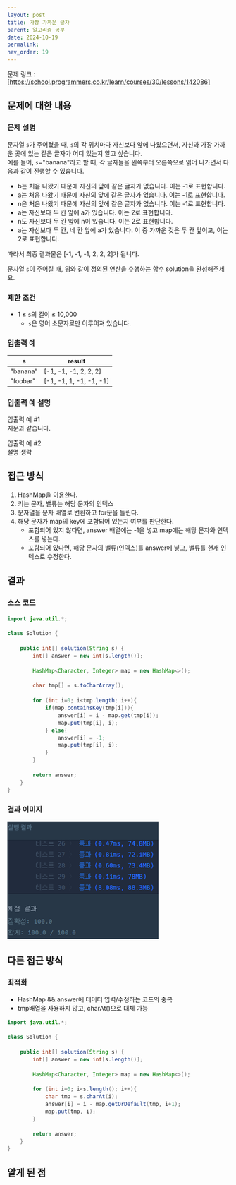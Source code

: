 ```yaml
---
layout: post
title: 가장 가까운 글자
parent: 알고리즘 공부
date: 2024-10-19
permalink:
nav_order: 19
---
```


문제 링크 : [https://school.programmers.co.kr/learn/courses/30/lessons/142086]

## 문제에 대한 내용

### 문제 설명

문자열 `s`가 주어졌을 때, `s`의 각 위치마다 자신보다 앞에 나왔으면서, 자신과 가장 가까운 곳에 있는 같은 글자가 어디 있는지 알고 싶습니다.  
예를 들어, `s`="banana"라고 할 때, 각 글자들을 왼쪽부터 오른쪽으로 읽어 나가면서 다음과 같이 진행할 수 있습니다.

- b는 처음 나왔기 때문에 자신의 앞에 같은 글자가 없습니다. 이는 -1로 표현합니다.
- a는 처음 나왔기 때문에 자신의 앞에 같은 글자가 없습니다. 이는 -1로 표현합니다.
- n은 처음 나왔기 때문에 자신의 앞에 같은 글자가 없습니다. 이는 -1로 표현합니다.
- a는 자신보다 두 칸 앞에 a가 있습니다. 이는 2로 표현합니다.
- n도 자신보다 두 칸 앞에 n이 있습니다. 이는 2로 표현합니다.
- a는 자신보다 두 칸, 네 칸 앞에 a가 있습니다. 이 중 가까운 것은 두 칸 앞이고, 이는 2로 표현합니다.

따라서 최종 결과물은 [-1, -1, -1, 2, 2, 2]가 됩니다.

문자열 `s`이 주어질 때, 위와 같이 정의된 연산을 수행하는 함수 solution을 완성해주세요.

### 제한 조건

- 1 ≤ `s`의 길이 ≤ 10,000
  - `s`은 영어 소문자로만 이루어져 있습니다.

### 입출력 예

| s        | result                  |
| -------- | ----------------------- |
| "banana" | [-1, -1, -1, 2, 2, 2]   |
| "foobar" | [-1, -1, 1, -1, -1, -1] |

### 입출력 예 설명

입출력 예 #1  
지문과 같습니다.

입출력 예 #2  
설명 생략

## 접근 방식

1. HashMap을 이용한다.
2. 키는 문자, 밸류는 해당 문자의 인덱스
3. 문자열을 문자 배열로 변환하고 for문을 돌린다.
4. 해당 문자가 map의 key에 포함되어 있는지 여부를 판단한다.
   - 포함되어 있지 않다면, answer 배열에는 -1을 넣고 map에는 해당 문자와 인덱스를 넣는다.
   - 포함되어 있다면, 해당 문자의 밸류(인덱스)를 answer에 넣고, 밸류를 현재 인덱스로 수정한다.

## 결과

### 소스 코드

```java
import java.util.*;

class Solution {

    public int[] solution(String s) {
        int[] answer = new int[s.length()];

        HashMap<Character, Integer> map = new HashMap<>();

        char tmp[] = s.toCharArray();

        for (int i=0; i<tmp.length; i++){
            if(map.containsKey(tmp[i])){
                answer[i] = i - map.get(tmp[i]);
                map.put(tmp[i], i);
            } else{
                answer[i] = -1;
                map.put(tmp[i], i);
            }
        }

        return answer;
    }
}
```

### 결과 이미지

![alt text](/공부/알고리즘-공부/image-28.png)

## 다른 접근 방식

### 최적화

- HashMap && answer에 데이터 입력/수정하는 코드의 중복
- tmp배열을 사용하지 않고, charAt()으로 대체 가능

```java
import java.util.*;

class Solution {

    public int[] solution(String s) {
        int[] answer = new int[s.length()];

        HashMap<Character, Integer> map = new HashMap<>();

        for (int i=0; i<s.length(); i++){
            char tmp = s.charAt(i);
            answer[i] = i - map.getOrDefault(tmp, i+1);
            map.put(tmp, i);
        }

        return answer;
    }
}
```

## 알게 된 점

[https://school.programmers.co.kr/learn/courses/30/lessons/142086]: https://school.programmers.co.kr/learn/courses/30/lessons/142086
